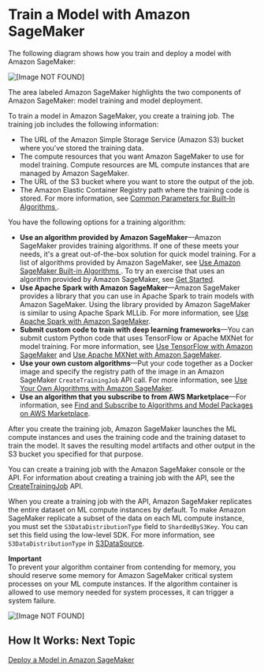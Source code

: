 # Train a Model with Amazon SageMaker<a name="how-it-works-training"></a>

The following diagram shows how you train and deploy a model with Amazon SageMaker: 

![\[Image NOT FOUND\]](http://docs.aws.amazon.com/sagemaker/latest/dg/images/sagemaker-architecture.png)

The area labeled Amazon SageMaker highlights the two components of Amazon SageMaker: model training and model deployment\.

To train a model in Amazon SageMaker, you create a training job\. The training job includes the following information:
+ The URL of the Amazon Simple Storage Service \(Amazon S3\) bucket where you've stored the training data\.
+ The compute resources that you want Amazon SageMaker to use for model training\. Compute resources are ML compute instances that are managed by Amazon SageMaker\.
+ The URL of the S3 bucket where you want to store the output of the job\.
+ The Amazon Elastic Container Registry path where the training code is stored\. For more information, see [Common Parameters for Built\-In Algorithms ](sagemaker-algo-docker-registry-paths.md)\.

You have the following options for a training algorithm:
+ **Use an algorithm provided by Amazon SageMaker**—Amazon SageMaker provides training algorithms\. If one of these meets your needs, it's a great out\-of\-the\-box solution for quick model training\. For a list of algorithms provided by Amazon SageMaker, see [Use Amazon SageMaker Built\-in Algorithms ](algos.md)\. To try an exercise that uses an algorithm provided by Amazon SageMaker, see [Get Started](gs.md)\.
+ **Use Apache Spark with Amazon SageMaker**—Amazon SageMaker provides a library that you can use in Apache Spark to train models with Amazon SageMaker\. Using the library provided by Amazon SageMaker is similar to using Apache Spark MLLib\. For more information, see [Use Apache Spark with Amazon SageMaker](apache-spark.md)\.
+ **Submit custom code to train with deep learning frameworks**—You can submit custom Python code that uses TensorFlow or Apache MXNet for model training\. For more information, see [Use TensorFlow with Amazon SageMaker](tf.md) and [Use Apache MXNet with Amazon SageMaker](mxnet.md)\.
+ **Use your own custom algorithms**—Put your code together as a Docker image and specify the registry path of the image in an Amazon SageMaker `CreateTrainingJob` API call\. For more information, see [Use Your Own Algorithms with Amazon SageMaker](your-algorithms.md)\.
+ **Use an algorithm that you subscribe to from AWS Marketplace**—For information, see [Find and Subscribe to Algorithms and Model Packages on AWS Marketplace](sagemaker-mkt-find-subscribe.md)\.

After you create the training job, Amazon SageMaker launches the ML compute instances and uses the training code and the training dataset to train the model\. It saves the resulting model artifacts and other output in the S3 bucket you specified for that purpose\. 

You can create a training job with the Amazon SageMaker console or the API\. For information about creating a training job with the API, see the [CreateTrainingJob](API_CreateTrainingJob.md) API\. 

When you create a training job with the API, Amazon SageMaker replicates the entire dataset on ML compute instances by default\. To make Amazon SageMaker replicate a subset of the data on each ML compute instance, you must set the `S3DataDistributionType` field to `ShardedByS3Key`\. You can set this field using the low\-level SDK\. For more information, see `S3DataDistributionType` in [S3DataSource](API_S3DataSource.md)\. 

**Important**  
To prevent your algorithm container from contending for memory, you should reserve some memory for Amazon SageMaker critical system processes on your ML compute instances\. If the algorithm container is allowed to use memory needed for system processes, it can trigger a system failure\.

![\[Image NOT FOUND\]](http://docs.aws.amazon.com/sagemaker/latest/dg/images/sagemaker-architecture-training-2.png)

## How It Works: Next Topic<a name="how-it-works-training-next-topic"></a>

[Deploy a Model in Amazon SageMaker](how-it-works-deployment.md)